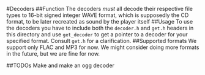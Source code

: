 #Decoders
##Function
The decoders _must_ all decode their respective file types to 16-bit signed integer WAVE format, which is supposedly the CD format, to be later recreated as sound by the player itself
##Usage
To use the decoders you have to include both the `decoder.h` and `get.h` headers in this directory and use `get_decoder` to get a pointer to a decoder for your specified format. Consult `get.h` for a clarification.
##Supported formats
We support only FLAC and MP3 for now. We might consider doing more formats in the future, but we are fine for now.

##TODOs
Make and make an ogg decoder
